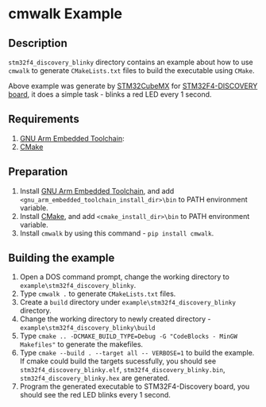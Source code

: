 # cmwalk Example

## Description

`stm32f4_discovery_blinky` directory contains an example about how to use `cmwalk` to generate `CMakeLists.txt` files to build the executable using `CMake`.

Above example was generate by [STM32CubeMX](http://www.st.com/en/development-tools/stm32cubemx.html) for [STM32F4-DISCOVERY board](http://www.st.com/en/evaluation-tools/stm32f4discovery.html), it does a simple task - blinks a red LED every 1 second.


## Requirements

1. [GNU Arm Embedded Toolchain](https://developer.arm.com/open-source/gnu-toolchain/gnu-rm):
2. [CMake](https://cmake.org/)


## Preparation

1. Install [GNU Arm Embedded Toolchain](https://developer.arm.com/open-source/gnu-toolchain/gnu-rm), and add `<gnu_arm_embedded_toolchain_install_dir>\bin` to PATH environment variable.
2. Install [CMake](https://cmake.org/), and add `<cmake_install_dir>\bin` to PATH environment variable.
3. Install `cmwalk` by using this command - `pip install cmwalk`.


## Building the example

1. Open a DOS command prompt, change the working directory to `example\stm32f4_discovery_blinky`.
2. Type `cmwalk .` to generate `CMakeLists.txt` files.
3. Create a `build` directory under `example\stm32f4_discovery_blinky` directory.
4. Change the working directory to newly created directory - `example\stm32f4_discovery_blinky\build`
5. Type `cmake .. -DCMAKE_BUILD_TYPE=Debug -G "CodeBlocks - MinGW Makefiles"` to generate the makefiles. 
6. Type `cmake --build . --target all -- VERBOSE=1` to build the example. If cmake could build the targets sucessfully, you should see `stm32f4_discovery_blinky.elf`, `stm32f4_discovery_blinky.bin`, `stm32f4_discovery_blinky.hex` are generated.
7. Program the generated executable to STM32F4-Discovery board, you should see the red LED blinks every 1 second.
